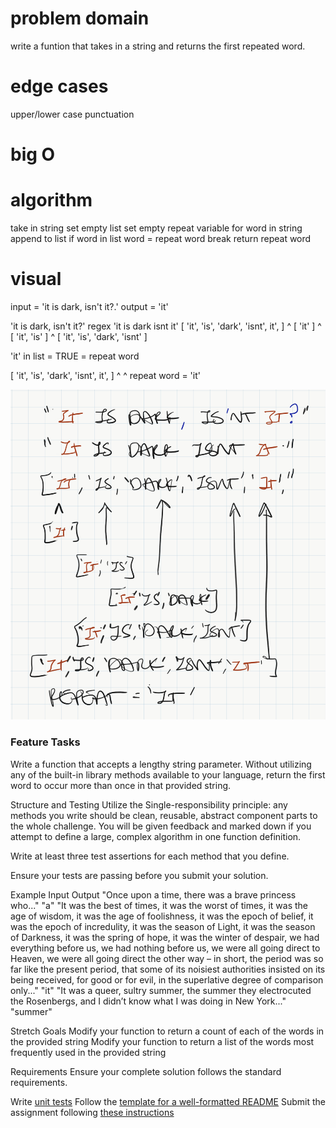 # problem domain
write a funtion that takes in a string and returns the first repeated word.

# edge cases
upper/lower case
punctuation

# big O

# algorithm
take in string
set empty list
set empty repeat variable
for word in string
    append to list
    if word in list
        word = repeat word
        break
return repeat word

# visual
input = 'it is dark, isn't it?.'
output = 'it'

'it is dark, isn't it?'
regex
'it is dark isnt it'
[ 'it', 'is', 'dark', 'isnt', it', ]
    ^
  [ 'it' ] ^
        [ 'it', 'is' ]   ^
             [ 'it', 'is', 'dark', 'isnt' ]

'it' in list = TRUE = repeat word

[ 'it', 'is', 'dark', 'isnt', it', ]
    ^                          ^
repeat word = 'it'

![repeated word](assets/repeated_word.png)


### Feature Tasks
Write a function that accepts a lengthy string parameter.
Without utilizing any of the built-in library methods available to your language, return the first word to occur more than once in that provided string.

Structure and Testing
Utilize the Single-responsibility principle: any methods you write should be clean, reusable, abstract component parts to the whole challenge. You will be given feedback and marked down if you attempt to define a large, complex algorithm in one function definition.

Write at least three test assertions for each method that you define.

Ensure your tests are passing before you submit your solution.

Example
Input	Output
"Once upon a time, there was a brave princess who..."	"a"
"It was the best of times, it was the worst of times, it was the age of wisdom, it was the age of foolishness, it was the epoch of belief, it was the epoch of incredulity, it was the season of Light, it was the season of Darkness, it was the spring of hope, it was the winter of despair, we had everything before us, we had nothing before us, we were all going direct to Heaven, we were all going direct the other way – in short, the period was so far like the present period, that some of its noisiest authorities insisted on its being received, for good or for evil, in the superlative degree of comparison only..."	"it"
"It was a queer, sultry summer, the summer they electrocuted the Rosenbergs, and I didn’t know what I was doing in New York..."	"summer"

Stretch Goals
Modify your function to return a count of each of the words in the provided string
Modify your function to return a list of the words most frequently used in the provided string

Requirements
Ensure your complete solution follows the standard requirements.

Write [unit tests](https://codefellows.github.io/common_curriculum/data_structures_and_algorithms/Challenge_Testing)
Follow the [template for a well-formatted README](https://codefellows.github.io/common_curriculum/data_structures_and_algorithms/Challenge_Documentation)
Submit the assignment following [these instructions](https://codefellows.github.io/common_curriculum/data_structures_and_algorithms/Challenge_Submission)

